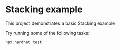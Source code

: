 # Stacking example

This project demonstrates a basic Stacking example 

Try running some of the following tasks:

```shell
npx hardhat test
```
